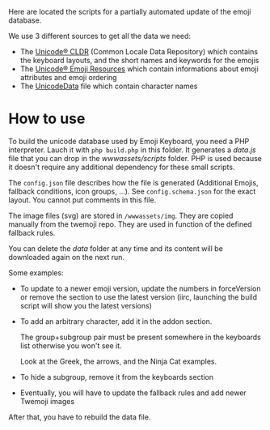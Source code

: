 Here are located the scripts for a partially automated update of the emoji database.

We use 3 different sources to get all the data we need:
- The [Unicode® CLDR](http://cldr.unicode.org/index) (Common Locale Data Repository) which contains the keyboard layouts, and the short names and keywords for the emojis
- The [Unicode® Emoji Resources](http://unicode.org/emoji/) which contain informations about emoji attributes and emoji ordering
- The [UnicodeData](http://unicode.org/Public/3.0-Update/UnicodeData-3.0.0.html) file which contain character names

How to use
==========
To build the unicode database used by Emoji Keyboard, you need a PHP interpreter. Lauch it with `php build.php` in this folder. It generates a *data.js* file that you can drop in the *wwwassets/scripts* folder. PHP is used because it doesn't require any additional dependency for these small scripts.

The `config.json` file describes how the file is generated (Additional Emojis, fallback conditions, icon groups, ...). See `config.schema.json` for the exact layout. You cannot put comments in this file.

The image files (svg) are stored in `/wwwassets/img`. They are copied manually from the twemoji repo. They are used in function of the defined fallback rules.

You can delete the *data* folder at any time and its content will be downloaded again on the next run.

Some examples:
- To update to a newer emoji version, update the numbers in forceVersion or remove the section to use the latest version (iirc, launching the build script will show you the latest versions)
- To add an arbitrary character, add it in the addon section.
	
	The group+subgroup pair must be present somewhere in the keyboards list otherwise you won't see it.

	Look at the Greek, the arrows, and the Ninja Cat examples.
- To hide a subgroup, remove it from the keyboards section
- Eventually, you will have to update the fallback rules and add newer Twemoji images

After that, you have to rebuild the data file.